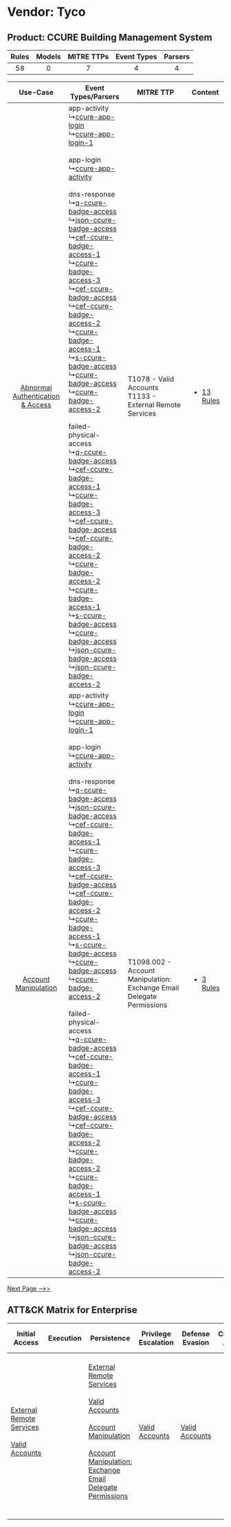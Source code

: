 Vendor: Tyco
============
Product: CCURE Building Management System
-----------------------------------------
| Rules | Models | MITRE TTPs | Event Types | Parsers |
|:-----:|:------:|:----------:|:-----------:|:-------:|
|  58   |   0    |     7      |      4      |    4    |

|    Use-Case    | Event Types/Parsers    | MITRE TTP    | Content    |
|:----:| ---- | ---- | ---- |
| [Abnormal Authentication & Access](../../../UseCases/uc_abnormal_authentication_&_access.md) |  app-activity<br> ↳[ccure-app-login](Ps/pC_ccureapplogin.md)<br> ↳[ccure-app-login-1](Ps/pC_ccureapplogin1.md)<br><br> app-login<br> ↳[ccure-app-activity](Ps/pC_ccureappactivity.md)<br><br> dns-response<br> ↳[q-ccure-badge-access](Ps/pC_qccurebadgeaccess.md)<br> ↳[json-ccure-badge-access](Ps/pC_jsonccurebadgeaccess.md)<br> ↳[cef-ccure-badge-access-1](Ps/pC_cefccurebadgeaccess1.md)<br> ↳[ccure-badge-access-3](Ps/pC_ccurebadgeaccess3.md)<br> ↳[cef-ccure-badge-access](Ps/pC_cefccurebadgeaccess.md)<br> ↳[cef-ccure-badge-access-2](Ps/pC_cefccurebadgeaccess2.md)<br> ↳[ccure-badge-access-1](Ps/pC_ccurebadgeaccess1.md)<br> ↳[s-ccure-badge-access](Ps/pC_sccurebadgeaccess.md)<br> ↳[ccure-badge-access](Ps/pC_ccurebadgeaccess.md)<br> ↳[ccure-badge-access-2](Ps/pC_ccurebadgeaccess2.md)<br><br> failed-physical-access<br> ↳[q-ccure-badge-access](Ps/pC_qccurebadgeaccess.md)<br> ↳[cef-ccure-badge-access-1](Ps/pC_cefccurebadgeaccess1.md)<br> ↳[ccure-badge-access-3](Ps/pC_ccurebadgeaccess3.md)<br> ↳[cef-ccure-badge-access](Ps/pC_cefccurebadgeaccess.md)<br> ↳[cef-ccure-badge-access-2](Ps/pC_cefccurebadgeaccess2.md)<br> ↳[ccure-badge-access-2](Ps/pC_ccurebadgeaccess2.md)<br> ↳[ccure-badge-access-1](Ps/pC_ccurebadgeaccess1.md)<br> ↳[s-ccure-badge-access](Ps/pC_sccurebadgeaccess.md)<br> ↳[ccure-badge-access](Ps/pC_ccurebadgeaccess.md)<br> ↳[json-ccure-badge-access](Ps/pC_jsonccurebadgeaccess.md)<br> ↳[json-ccure-badge-access-2](Ps/pC_jsonccurebadgeaccess2.md)<br> | T1078 - Valid Accounts<br>T1133 - External Remote Services<br>    | [<ul><li>13 Rules</li></ul>](RM/r_m_tyco_ccure_building_management_system_Abnormal_Authentication_&_Access.md) |
|    [Account Manipulation](../../../UseCases/uc_account_manipulation.md)    |  app-activity<br> ↳[ccure-app-login](Ps/pC_ccureapplogin.md)<br> ↳[ccure-app-login-1](Ps/pC_ccureapplogin1.md)<br><br> app-login<br> ↳[ccure-app-activity](Ps/pC_ccureappactivity.md)<br><br> dns-response<br> ↳[q-ccure-badge-access](Ps/pC_qccurebadgeaccess.md)<br> ↳[json-ccure-badge-access](Ps/pC_jsonccurebadgeaccess.md)<br> ↳[cef-ccure-badge-access-1](Ps/pC_cefccurebadgeaccess1.md)<br> ↳[ccure-badge-access-3](Ps/pC_ccurebadgeaccess3.md)<br> ↳[cef-ccure-badge-access](Ps/pC_cefccurebadgeaccess.md)<br> ↳[cef-ccure-badge-access-2](Ps/pC_cefccurebadgeaccess2.md)<br> ↳[ccure-badge-access-1](Ps/pC_ccurebadgeaccess1.md)<br> ↳[s-ccure-badge-access](Ps/pC_sccurebadgeaccess.md)<br> ↳[ccure-badge-access](Ps/pC_ccurebadgeaccess.md)<br> ↳[ccure-badge-access-2](Ps/pC_ccurebadgeaccess2.md)<br><br> failed-physical-access<br> ↳[q-ccure-badge-access](Ps/pC_qccurebadgeaccess.md)<br> ↳[cef-ccure-badge-access-1](Ps/pC_cefccurebadgeaccess1.md)<br> ↳[ccure-badge-access-3](Ps/pC_ccurebadgeaccess3.md)<br> ↳[cef-ccure-badge-access](Ps/pC_cefccurebadgeaccess.md)<br> ↳[cef-ccure-badge-access-2](Ps/pC_cefccurebadgeaccess2.md)<br> ↳[ccure-badge-access-2](Ps/pC_ccurebadgeaccess2.md)<br> ↳[ccure-badge-access-1](Ps/pC_ccurebadgeaccess1.md)<br> ↳[s-ccure-badge-access](Ps/pC_sccurebadgeaccess.md)<br> ↳[ccure-badge-access](Ps/pC_ccurebadgeaccess.md)<br> ↳[json-ccure-badge-access](Ps/pC_jsonccurebadgeaccess.md)<br> ↳[json-ccure-badge-access-2](Ps/pC_jsonccurebadgeaccess2.md)<br> | T1098.002 - Account Manipulation: Exchange Email Delegate Permissions<br> | [<ul><li>3 Rules</li></ul>](RM/r_m_tyco_ccure_building_management_system_Account_Manipulation.md)    |
[Next Page -->>](2_ds_tyco_ccure_building_management_system.md)

ATT&CK Matrix for Enterprise
----------------------------
| Initial Access                                                                                                                                   | Execution | Persistence                                                                                                                                                                                                                                                                                                                                 | Privilege Escalation                                                | Defense Evasion                                                     | Credential Access | Discovery | Lateral Movement | Collection                                                                                                                                                            | Command and Control                                                                                                                                                                                                                                                                                                                                                                                      | Exfiltration | Impact |
| ------------------------------------------------------------------------------------------------------------------------------------------------ | --------- | ------------------------------------------------------------------------------------------------------------------------------------------------------------------------------------------------------------------------------------------------------------------------------------------------------------------------------------------- | ------------------------------------------------------------------- | ------------------------------------------------------------------- | ----------------- | --------- | ---------------- | --------------------------------------------------------------------------------------------------------------------------------------------------------------------- | -------------------------------------------------------------------------------------------------------------------------------------------------------------------------------------------------------------------------------------------------------------------------------------------------------------------------------------------------------------------------------------------------------- | ------------ | ------ |
| [External Remote Services](https://attack.mitre.org/techniques/T1133)<br><br>[Valid Accounts](https://attack.mitre.org/techniques/T1078)<br><br> |           | [External Remote Services](https://attack.mitre.org/techniques/T1133)<br><br>[Valid Accounts](https://attack.mitre.org/techniques/T1078)<br><br>[Account Manipulation](https://attack.mitre.org/techniques/T1098)<br><br>[Account Manipulation: Exchange Email Delegate Permissions](https://attack.mitre.org/techniques/T1098/002)<br><br> | [Valid Accounts](https://attack.mitre.org/techniques/T1078)<br><br> | [Valid Accounts](https://attack.mitre.org/techniques/T1078)<br><br> |                   |           |                  | [Email Collection](https://attack.mitre.org/techniques/T1114)<br><br>[Email Collection: Email Forwarding Rule](https://attack.mitre.org/techniques/T1114/003)<br><br> | [Dynamic Resolution](https://attack.mitre.org/techniques/T1568)<br><br>[Dynamic Resolution: Domain Generation Algorithms](https://attack.mitre.org/techniques/T1568/002)<br><br>[Proxy: Multi-hop Proxy](https://attack.mitre.org/techniques/T1090/003)<br><br>[Application Layer Protocol](https://attack.mitre.org/techniques/T1071)<br><br>[Proxy](https://attack.mitre.org/techniques/T1090)<br><br> |              |        |